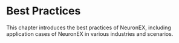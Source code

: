 # Best Practices

This chapter introduces the best practices of NeuronEX, including application cases of NeuronEX in various industries and scenarios.
